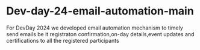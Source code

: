 # Dev-day-24-email-automation-main
 For DevDay 2024 we developed email automation mechanism to timely send emails be it registraton confirmation,on-day details,event updates and certifications to all the registered participants

